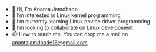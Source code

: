 - 👋 Hi, I’m Ananta Jamdhade
- 👀 I’m interested in Linux kernel programming
- 🌱 I’m currently learning Linux device driver programming
- 💞️ I’m looking to collaborate on Linux development
- 📫 How to reach me, You can drop me a mail on anantajamdhade18@gmail.com

<!---
Anantajmd/Anantajmd is a ✨ special ✨ repository because its `README.md` (this file) appears on your GitHub profile.
You can click the Preview link to take a look at your changes.
--->
